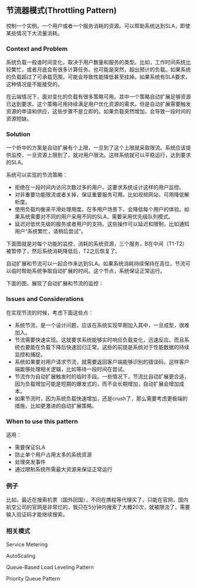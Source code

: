 ## 节流器模式(Throttling Pattern)	

控制一个实例，一个用户或者一个服务消耗的资源。可以帮助系统达到SLA，即使某些情况下大流量消耗。

### Context and Problem

系统负载一般谁时间变化，取决于用户数量和服务的类型。比如，工作时间系统比较繁忙，或者月底会有很多计算任务。也可能是突然，超出预计的负载。如果系统的负载超过了可承载范围，可能会导致性能降低甚至挂掉。如果系统有SLA要求，这种情况是不能接受的。

在云端情况下，面对变化的负载有很多策略可用。其中一个策略自动扩展足够资源已达到要求。这个策略可用持续满足用户优化资源的需求。但是自动扩展需要触发资源的申请和供应，这些步骤不是立即的。如果负载突然增加，会导致一段时间的资源短缺。

### Solution

一个折中的方案是自动扩展有个上限，一旦到了这个上限就采取限流。系统应该提供监控，一旦资源上限到了，就对用户限流。这样系统就可以平稳运行，达到要求的SLA。

系统可以实现的节流策略：

* 拒绝在一段时间内访问次数过多的用户。这要求系统设计这样的用户监控。
* 对非重要功能限流或者关掉，保证重要服务可用。比如视频网站，可用降低解析度。
* 使用负载均衡来平滑处理用度。在多用户场景下，会降低每个用户的体验。如果系统需要对不同的用户采用不同的SLA，需要采用优先级队列模式。
* 延迟对低优先级的服务或者用户的支持。这些操作可以延迟和限制，比如通知用户“系统繁忙，请稍后尝试“。

下面图就是对每个功能的监控，消耗的系统资源，三个服务，B在中间（T1-T2）被暂停了，然后系统消耗降低后，T2之后恢复了。

自动扩展和节流可以一起合作来达到SLA。如果系统消耗持续保持在高位，节流可以临时帮助系统争取自动扩展的时间。这个节点，系统保证正常运行。

下面的图，展现了自动扩展和节流的监控：



### Issues and Considerations

在实现节流的时候，考虑下面这些点：

* 系统节流，是一个设计问题，应该在系统实现早期加入其中，一旦成型，很难加入。
* 节流需要快速实现。这就要求系统能够实时响应负载变化，迅速反应。而且系统也要能在负载下降后快速回归正常。这些的前提是系统对于性能数据的持续监控和捕捉。
* 系统如果要对用户请求节流，就需要返回客户端能够识别的错误码，这样客户端能够处理相关逻辑，比如等待一段时间在尝试。
* 节流作为自动扩展触发时的临时手段。一些情况下，节流比自动扩展更合适，因为负载增加可能是短期的爆发式的，而不会长期增加，自动扩展会增加成本。
* 如果节流时，因为系统负载快速增加，还是crush了，那么需要考虑更极端的措施，比如更激进的自动扩展策略。

### When to use this pattern

适用：

* 需要保证SLA
* 防止单个用户占用太多的系统资源
* 处理突发事件
* 通过限制系统所需最大资源来保证正常运行

### 例子

比如，最近在搜索机票（国外回国），不同在携程等代理买了，只能在官网，国内航空公司的官网是非常烂的，我只在5分钟内搜索了大概20次，就被限流了，需要输入验证码才能继续搜索。



### 相关模式

Service Metering 

AutoScaling

Queue-Based Load Leveling Pattern

Priority Queue Pattern

